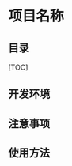 # 项目名称

<!-- 简单描述2 -->
<!-- 简单描述1 -->

<!-- 详细描述，可选 asd-->

## 目录

[TOC]

## 开发环境

## 注意事项

## 使用方法
